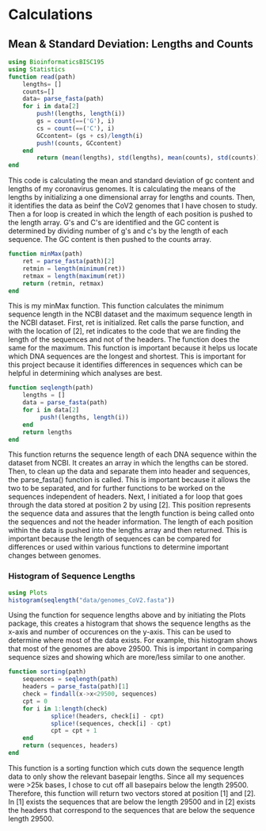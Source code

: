 # Calculations

## Mean & Standard Deviation: Lengths and Counts
```julia 
using BioinformaticsBISC195
using Statistics
function read(path)
    lengths= []
    counts=[]
    data= parse_fasta(path)
    for i in data[2]
        push!(lengths, length(i))
        gs = count(==('G'), i)
        cs = count(==('C'), i)
        GCcontent= (gs + cs)/length(i)
        push!(counts, GCcontent)
    end
        return (mean(lengths), std(lengths), mean(counts), std(counts))
end
```
This code is calculating the mean and standard deviation of gc content and lengths of my coronavirus genomes.
It is calculating the means of the lengths by initializing a one dimensional array for lengths and counts.
Then, it identifies the data as beinf the CoV2 genomes that I have chosen to study.
Then a for loop is created in which the length of each position is pushed to the length array.
G's and C's are identified and the GC content is determined by dividing number of g's and c's by the length of each sequence.
The GC content is then pushed to the counts array.

```julia 
function minMax(path)
    ret = parse_fasta(path)[2]
    retmin = length(minimum(ret))
    retmax = length(maximum(ret))
    return (retmin, retmax)
end
```
This is my minMax function.
This function calculates the minimum sequence length in the NCBI dataset and the maximum sequence length in the NCBI dataset.
First, ret is initialized.
Ret calls the parse function, and with the location of [2], ret indicates to the code that we are finding the length of the sequences and not of the headers.
The function does the same for the maximum.
This function is important because it helps us locate which DNA sequences are the longest and shortest.
This is important for this project because it identifies differences in sequences which can be helpful in determining which analyses are best.

```julia 
function seqlength(path)
    lengths = []
    data = parse_fasta(path)
    for i in data[2]
         push!(lengths, length(i))
    end
    return lengths
end
```
This function returns the sequence length of each DNA sequence within the dataset from NCBI. 
It creates an array in which the lengths can be stored.
Then, to clean up the data and separate them into header and sequences, the parse_fasta() function is called.
This is important because it allows the two to be separated, and for further functions to be worked on the sequences independent of headers.
Next, I initiated a for loop that goes through the data stored at position 2 by using [2].
This position represents the sequence data and assures that the length function is being called onto the sequences and not the header information.
The length of each position within the data is pushed into the lengths array and then returned.
This is important because the length of sequences can be compared for differences or used within various functions to determine important changes between genomes.

### Histogram of Sequence Lengths
```julia 
using Plots
histogram(seqlength("data/genomes_CoV2.fasta"))
```
Using the function for sequence lengths above and by initiating the Plots package, this creates a histogram that shows the sequence lengths as the x-axis and number of occurences on the y-axis.
This can be used to determine where most of the data exists.
For example, this histogram shows that most of the genomes are above 29500.
This is important in comparing sequence sizes and showing which are more/less similar to one another.

```julia 
function sorting(path)
    sequences = seqlength(path)
    headers = parse_fasta(path)[1]
    check = findall(x->x<29500, sequences)
    cpt = 0
    for i in 1:length(check)
            splice!(headers, check[i] - cpt)
            splice!(sequences, check[i] - cpt)
            cpt = cpt + 1
    end
    return (sequences, headers)
end
```
This function is a sorting function which cuts down the sequence length data to only show the relevant basepair lengths.
Since all my sequences were >25k bases, I chose to cut off all basepairs below the length 29500.
Therefore, this function will return two vectors stored at position [1] and [2].
In [1] exists the sequences that are below the length 29500 and in [2] exists the headers that correspond to the sequences that are below the sequence length 29500.